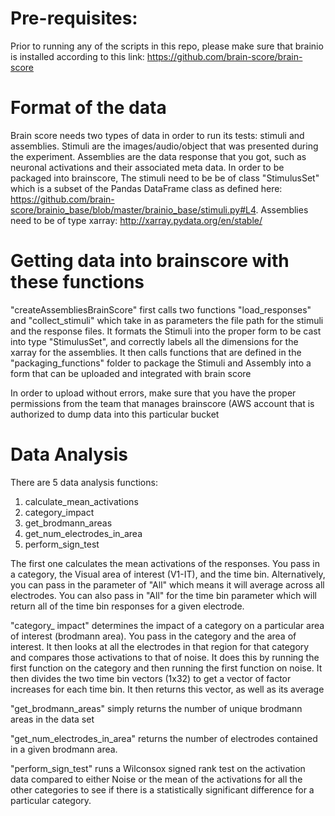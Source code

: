# Pre-requisites:

Prior to running any of the scripts in this repo, please make sure that brainio is installed according to this link:
https://github.com/brain-score/brain-score

# Format of the data

Brain score needs two types of data in order to run its tests: stimuli and assemblies. Stimuli are the images/audio/object that was presented during the experiment. Assemblies 
are the data response that you got, such as neuronal activations and their associated meta data. In order to be packaged into brainscore, The stimuli need to be be of class
"StimulusSet" which is a subset of the Pandas DataFrame class as defined here: https://github.com/brain-score/brainio_base/blob/master/brainio_base/stimuli.py#L4.
Assemblies need to be of type xarray: http://xarray.pydata.org/en/stable/

# Getting data into brainscore with these functions

"createAssembliesBrainScore" first calls two functions "load_responses" and "collect_stimuli" which take in as parameters the file path for the stimuli and the response files. It 
formats the Stimuli into the proper form to be cast into type "StimulusSet", and correctly labels all the dimensions for the xarray for the assemblies. It then calls functions that are defined 
in the "packaging_functions" folder to package the Stimuli and Assembly into a form that can be uploaded and integrated with brain score

In order to upload without errors, make sure that you have the proper permissions from the team that manages brainscore (AWS account that is authorized to dump data into this
particular bucket

# Data Analysis 
There are 5 data analysis functions:

1. calculate_mean_activations
2. category_impact
3. get_brodmann_areas
4. get_num_electrodes_in_area
5. perform_sign_test


The first one calculates the mean activations of the responses. You pass in a category, the Visual area of interest (V1-IT), and the time bin. Alternatively, you can pass in the parameter of "All" which means it will average across all electrodes. You can also pass in "All" for the time bin parameter which will return all of the time bin responses for a given electrode. 

"category_ impact" determines the impact of a category on a particular area of interest (brodmann area). You pass in the category and the area of interest. It then looks at all the electrodes in that region for that category and compares those activations to that of noise. It does this by running the first function on the category and then running the first function on noise. It then divides the two time bin vectors (1x32) to get a vector of factor increases for each time bin. It then returns this vector, as well as its average

"get_brodmann_areas" simply returns the number of unique brodmann areas in the data set

"get_num_electrodes_in_area" returns the number of electrodes contained in a given brodmann area. 

"perform_sign_test" runs a Wilconsox signed rank test on the activation data compared to either Noise or the mean of the activations for all the other categories to see if there is a statistically significant difference for a particular category.


